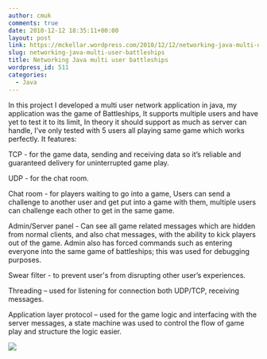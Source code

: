 ```yaml
---
author: cmuk
comments: true
date: 2010-12-12 18:35:11+00:00
layout: post
link: https://mckellar.wordpress.com/2010/12/12/networking-java-multi-user-battleships/
slug: networking-java-multi-user-battleships
title: Networking Java multi user battleships
wordpress_id: 511
categories:
  - Java
---
```


In this project I developed a multi user network application in java, my application was the game of Battleships, It supports multiple users and have yet to test it to its limit, In theory it should support as much as server can handle, I’ve only tested with 5 users all playing same game which works perfectly.
It features:

TCP - for the game data, sending and receiving data so it’s reliable and guaranteed delivery for uninterrupted game play.

UDP - for the chat room.

Chat room - for players waiting to go into a game, Users can send a challenge to another user and get put into a game with them, multiple users can challenge each other to get in the same game.

Admin/Server panel - Can see all game related messages which are hidden from normal clients, and also chat messages, with the ability to kick players out of the game. Admin also has forced commands such as entering everyone into the same game of battleships; this was used for debugging purposes.

Swear filter - to prevent user's from disrupting other user’s experiences.

Threading – used for listening for connection both UDP/TCP, receiving messages.

Application layer protocol – used for the game logic and interfacing with the server messages, a state machine was used to control the flow of game play and structure the logic easier.

[![](https://mckellar.files.wordpress.com/2017/10/battleshipsgame.png)](https://mckellar.files.wordpress.com/2017/10/battleshipsgame.png)
